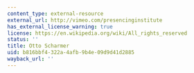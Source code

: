 ```yaml
---
content_type: external-resource
external_url: http://vimeo.com/presencinginstitute
has_external_license_warning: true
license: https://en.wikipedia.org/wiki/All_rights_reserved
status: ''
title: Otto Scharmer
uid: b816bbf4-322a-4afb-9b4e-09d9d41d2885
wayback_url: ''
---
```

